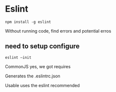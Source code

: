 # Eslint

`npm install -g eslint`

Without running code, find errors and potential erros

## need to setup configure

`eslint —init`

CommonJS yes, we got requires

Generates the .eslintrc.json

Usable uses the eslint recommended 

